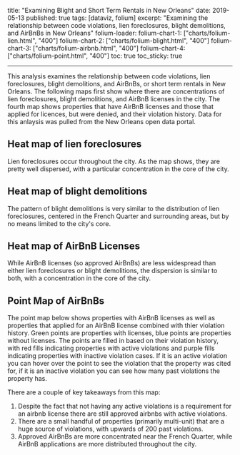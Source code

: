 
title: "Examining Blight and Short Term Rentals in New Orleans"
date: 2019-05-13
published: true
tags: [dataviz, folium]
excerpt: "Examining the relationship between code violations, lien foreclosures, blight demolitions, and AirBnBs in New Orleans"
folium-loader:
  folium-chart-1: ["charts/folium-lien.html", "400"]
  folium-chart-2: ["charts/folium-blight.html", "400"]
  folium-chart-3: ["charts/folium-airbnb.html", "400"]
  folium-chart-4: ["charts/folium-point.html", "400"]
toc: true
toc_sticky: true

---

This analysis examines the relationship between code violations, lien foreclosures, blight demolitions, and AirBnBs, or short term rentals in New Orleans. The following maps first show where there are concentrations of lien foreclosures, blight demolitions, and AirBnB licenses in the city. The fourth map shows properties that have AirBnB licenses and those that applied for licences, but were denied, and their violation history. Data for this anlaysis was pulled from the New Orleans open data portal.

## Heat map of lien foreclosures

<div id="folium-chart-1"></div>

Lien foreclosures occur throughout the city. As the map shows, they are pretty well dispersed, with a particular concentration in the core of the city.

## Heat map of blight demolitions

<div id="folium-chart-2"></div>

The pattern of blight demolitions is very similar to the distribution of lien foreclosures, centered in the French Quarter and surrounding areas, but by no means limited to the city's core.

## Heat map of AirBnB Licenses

<div id="folium-chart-3"></div>

While AirBnB licenses (so approved AirBnBs) are less widespread than  either lien foreclosures or blight demolitions, the dispersion is similar to both, with a concentration in the core of the city.

## Point Map of AirBnBs

The point map below shows properties with AirBnB licenses as well as properties that applied for an AirBnB license combined with thier violation history. Green points are properties with licenses, blue points are properties without licenses. The points are filled in based on their violation history, with red fills indicating properties with active violations and purple fills indicating properties with
inactive violation cases. If it is an active violation you can hover over the point to see the violation that the property was cited for, if it is an inactive violation you can see how many past violations the property has.

There are a couple of key takeaways from this map:
1. Despite the fact that not having any active violations is a requirement for an airbnb license there are still approved airbnbs with active violations.
2. There are a small handful of properties (primarily multi-unit) that are a huge source of violations, with upwards of 200 past violations.
3. Approved AirBnBs are more concentrated near the French Quarter, while AirBnB applications are more distributed throughout the city.

<div id="folium-chart-4"></div>

```
